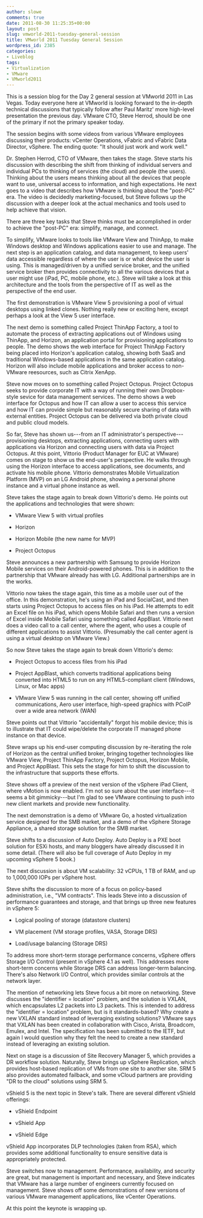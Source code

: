 ```yaml
---
author: slowe
comments: true
date: 2011-08-30 11:25:35+00:00
layout: post
slug: vmworld-2011-tuesday-general-session
title: VMworld 2011 Tuesday General Session
wordpress_id: 2385
categories:
- Liveblog
tags:
- Virtualization
- VMware
- VMworld2011
---
```


This is a session blog for the Day 2 general session at VMworld 2011 in Las Vegas. Today everyone here at VMworld is looking forward to the in-depth technical discussions that typically follow after Paul Maritz' more high-level presentation the previous day. VMware CTO, Steve Herrod, should be one of the primary if not the primary speaker today.

The session begins with some videos from various VMware employees discussing their products: vCenter Operations, vFabric and vFabric Data Director, vSphere. The ending quote: "It should just work and work well."

Dr. Stephen Herrod, CTO of VMware, then takes the stage. Steve starts his discussion with describing the shift from thinking of individual servers and individual PCs to thinking of services (the cloud) and people (the users). Thinking about the users means thinking about all the devices that people want to use, universal access to information, and high expectations. He next goes to a video that describes how VMware is thinking about the "post-PC" era. The video is decidedly marketing-focused, but Steve follows up the discussion with a deeper look at the actual mechanics and tools used to help achieve that vision.

There are three key tasks that Steve thinks must be accomplished in order to achieve the "post-PC" era: simplify, manage, and connect.

To simplify, VMware looks to tools like VMware View and ThinApp, to make Windows desktop and Windows applications easier to use and manage. The next step is an application catalog, and data management, to keep users' data accessible regardless of where the user is or what device the user is using. This is managed/driven by a unified service broker, and the unified service broker then provides connectivity to all the various devices that a user might use (iPad, PC, mobile phone, etc.). Steve will take a look at this architecture and the tools from the perspective of IT as well as the perspective of the end user.

The first demonstration is VMware View 5 provisioning a pool of virtual desktops using linked clones. Nothing really new or exciting here, except perhaps a look at the View 5 user interface.

The next demo is something called Project ThinApp Factory, a tool to automate the process of extracting applications out of Windows using ThinApp, and Horizon, an application portal for provisioning applications to people. The demo shows the web interface for Project ThinApp Factory being placed into Horizon's application catalog, showing both SaaS and traditional Windows-based applications in the same application catalog. Horizon will also include mobile applications and broker access to non-VMware reesources, such as Citrix XenApp.

Steve now moves on to something called Project Octopus. Project Octopus seeks to provide corporate IT with a way of running their own Dropbox-style sevice for data management services. The demo shows a web interface for Octopus and how IT can allow a user to access this service and how IT can provide simple but reasonably secure sharing of data with external entities. Project Octopus can be delivered via both private cloud and public cloud models.

So far, Steve has shown us---from an IT administrator's perspective---provisioning desktops, extracting applications, connecting users with applications via Horizon and connecting users with data via Project Octopus. At this point, Vittorio (Product Manager for EUC at VMware) comes on stage to show us the end-user's perspective. He walks through using the Horizon interface to access applications, see documents, and activate his mobile phone. Vittorio demonstrates Mobile Virtualization Platform (MVP) on an LG Android phone, showing a personal phone instance and a virtual phone instance as well.

Steve takes the stage again to break down Vittorio's demo. He points out the applications and technologies that were shown:

* VMware View 5 with virtual profiles

* Horizon

* Horizon Mobile (the new name for MVP)

* Project Octopus

Steve announces a new partnership with Samsung to provide Horizon Mobile services on their Android-powered phones. This is in addition to the partnership that VMware already has with LG. Additional partnerships are in the works.

Vittorio now takes the stage again, this time as a mobile user out of the office. In this demonstration, he's using an iPad and SocialCast, and then starts using Project Octopus to access files on his iPad. He attempts to edit an Excel file on his iPad, which opens Mobile Safari and then runs a version of Excel inside Mobile Safari using something called AppBlast. Vittorio next does a video call to a call center, where the agent, who uses a couple of different applications to assist Vittorio. (Presumably the call center agent is using a virtual desktop on VMware View.)

So now Steve takes the stage again to break down Vittorio's demo:

* Project Octopus to access files from his iPad

* Project AppBlast, which converts traditional applications being converted into HTML5 to run on any HTML5-compliant client (Windows, Linux, or Mac apps)

* VMware View 5 was running in the call center, showing off unified communications, Aero user interface, high-speed graphics with PCoIP over a wide area network (WAN)

Steve points out that Vittorio "accidentally" forgot his mobile device; this is to illustrate that IT could wipe/delete the corporate IT managed phone instance on that device.

Steve wraps up his end-user computing discussion by re-iterating the role of Horizon as the central unified broker, bringing together technologies like VMware View, Project ThinApp Factory, Project Octopus, Horizon Mobile, and Project AppBlast. This sets the stage for him to shift the discussion to the infrastructure that supports these efforts.

Steve shows off a preview of the next version of the vSphere iPad Client, where vMotion is now enabled. I'm not so sure about the user interface---it seems a bit gimmicky---but I'm glad to see VMware continuing to push into new client markets and provide new functionality.

The next demonstration is a demo of VMware Go, a hosted virtualization service designed for the SMB market, and a demo of the vSphere Storage Appliance, a shared storage solution for the SMB market.

Steve shifts to a discussion of Auto Deploy. Auto Deploy is a PXE boot solution for ESXi hosts, and many bloggers have already discussed it in some detail. (There will also be full coverage of Auto Deploy in my upcoming vSphere 5 book.)

The next discussion is about VM scalability: 32 vCPUs, 1 TB of RAM, and up to 1,000,000 IOPs per vSphere host.

Steve shifts the discussion to more of a focus on policy-based administration, i.e., "VM contracts". This leads Steve into a discussion of performance guarantees and storage, and that brings up three new features in vSphere 5:

* Logical pooling of storage (datastore clusters)

* VM placement (VM storage profiles, VASA, Storage DRS)

* Load/usage balancing (Storage DRS)

To address more short-term storage performance concerns, vSphere offers Storage I/O Control (present in vSphere 4.1 as well). This addresses more short-term concerns while Storage DRS can address longer-term balancing. There's also Network I/O Control, which provides similar controls at the network layer.

The mention of networking lets Steve focus a bit more on networking. Steve discusses the "identifier = location" problem, and the solution is VXLAN, which encapsulates L2 packets into L3 packets. This is intended to address the "identifier = location" problem, but is it standards-based? Why create a new VXLAN standard instead of leveraging existing solutions? VMware says that VXLAN has been created in collaboration with Cisco, Arista, Broadcom, Emulex, and Intel. The specification has been submitted to the IETF, but again I would question why they felt the need to create a new standard instead of leveraging an existing solution.

Next on stage is a discussion of Site Recovery Manager 5, which provides a DR workflow solution. Naturally, Steve brings up vSphere Replication, which provides host-based replication of VMs from one site to another site. SRM 5 also provides automated failback, and some vCloud partners are providing "DR to the cloud" solutions using SRM 5.

vShield 5 is the next topic in Steve's talk. There are several different vShield offerings:

* vShield Endpoint

* vShield App

* vShield Edge

vShield App incorporates DLP technologies (taken from RSA), which provides some additional functionality to ensure sensitive data is appropriately protected.

Steve switches now to management. Performance, availability, and security are great, but management is important and necessary, and Steve indicates that VMware has a large number of engineers currently focused on management. Steve shows off some demonstrations of new versions of various VMware management applications, like vCenter Operations.

At this point the keynote is wrapping up.
